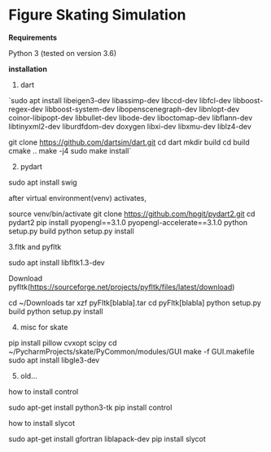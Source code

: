 # Figure Skating Simulation

**Requirements**

Python 3 (tested on version 3.6)

**installation**

1. dart

`sudo apt install libeigen3-dev libassimp-dev libccd-dev libfcl-dev libboost-regex-dev libboost-system-dev libopenscenegraph-dev libnlopt-dev coinor-libipopt-dev libbullet-dev libode-dev liboctomap-dev libflann-dev libtinyxml2-dev liburdfdom-dev doxygen libxi-dev libxmu-dev liblz4-dev

  git clone https://github.com/dartsim/dart.git
  cd dart
  mkdir build
  cd build
  cmake ..
  make -j4
  sudo make install`

2. pydart

  sudo apt install swig

after virtual environment(venv) activates,

  source venv/bin/activate
  git clone https://github.com/hpgit/pydart2.git
  cd pydart2
  pip install pyopengl==3.1.0 pyopengl-accelerate==3.1.0
  python setup.py build
  python setup.py install


3.fltk and pyfltk

  sudo apt install libfltk1.3-dev

Download pyfltk(https://sourceforge.net/projects/pyfltk/files/latest/download)

  cd ~/Downloads
  tar xzf pyFltk[blabla].tar
  cd pyFltk[blabla]
  python setup.py build
  python setup.py install


4. misc for skate

  pip install pillow cvxopt scipy
  cd ~/PycharmProjects/skate/PyCommon/modules/GUI
  make -f GUI.makefile
  sudo apt install libgle3-dev


5. old...

how to install control

  sudo apt-get install python3-tk
  pip install control

how to install slycot

  sudo apt-get install gfortran liblapack-dev
  pip install slycot

